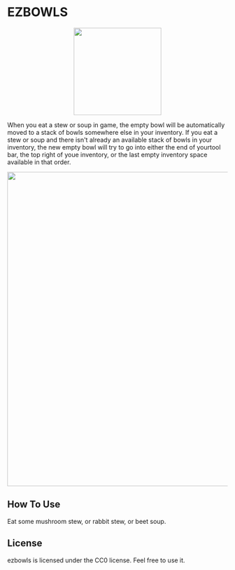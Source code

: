 # EZBOWLS

<p align="center">
  <img src="https://github.com/penPNG/ezbowls/blob/1.19.2/src/main/resources/assets/ezbowls/icon.png" width=200>
</p>


When you eat a stew or soup in game, the empty bowl will be automatically moved to a stack of bowls somewhere else in your inventory.
If you eat a stew or soup and there isn't already an available stack of bowls in your inventory, the new empty bowl will try to go into 
either the end of yourtool bar, the top right of youe inventory, or the last empty inventory space available in that order.
<p align="center">
  <img src="https://github.com/penPNG/ezbowls/blob/1.19.2/image.png" width=720>
</p>
  
## How To Use

Eat some mushroom stew, or rabbit stew, or beet soup.

## License

ezbowls is licensed under the CC0 license. Feel free to use it.
